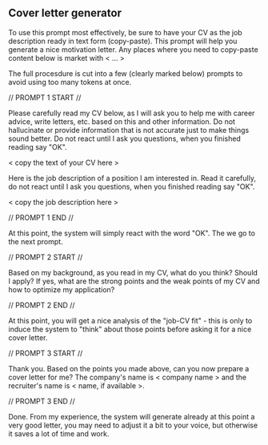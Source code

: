 ## Cover letter generator

To use this prompt most effectively, be sure to have your CV as the job description ready in text form (copy-paste). This prompt
will help you generate a nice motivation letter. Any places where you need to copy-paste content below is market with < ... >

The full procesdure is cut into a few (clearly marked below) prompts to avoid using too many tokens at once.


// PROMPT 1 START //

Please carefully read my CV below, as I will ask you to help me with career advice, write letters, etc. based on this and other information. 
Do not hallucinate or provide information that is not accurate just to make things sound better. Do not react until I ask you questions, when you finished reading say "OK".

< copy the text of your CV here >

Here is the job description of a position I am interested in. Read it carefully, do not react until I 
ask you questions, when you finished reading say "OK".

< copy the job description here >

// PROMPT 1 END //

At this point, the system will simply react with the word "OK". The we go to the next prompt.

// PROMPT 2 START //

Based on my background, as you read in my CV, what do you think? Should I apply? If yes, what are the strong points and the weak points of my CV and how to optimize my application?

// PROMPT 2 END //

At this point, you will get a nice analysis of the "job-CV fit" - this is only to induce the system to "think" about those points before asking it for a nice cover letter.

// PROMPT 3 START //

Thank you. Based on the points you made above, can you now prepare a cover letter for me?
The company's name is < company name > and the recruiter's name is < name, if available >.

// PROMPT 3 END //

Done. From my experience, the system will generate already at this point a very good letter, you may need to adjust it a bit to your voice, but otherwise it saves a lot of
time and work.


